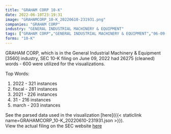 ```yaml
---
title: "GRAHAM CORP 10-K"
date: 2022-06-10T23:19:31
image: "GRAHAMCORP_10-K_20220610-231931.png"
companies: "GRAHAM CORP"
industry: "GENERAL INDUSTRIAL MACHINERY & EQUIPMENT"
tags: ["GRAHAM CORP","GENERAL INDUSTRIAL MACHINERY & EQUIPMENT","06-09-2022","10-K"]
forms: "10-K"
---
```

GRAHAM CORP, which is in the General Industrial Machinery & Equipment [3560] industry, SEC 10-K filing on June 09, 2022 had 26275 (cleaned) words - 600 were utilized for the visualizations.

Top Words:
1. 2022 - 321 instances
2. fiscal - 281 instances
3. 2021 - 226 instances
4. 31 - 216 instances
5. march - 203 instances


See the parsed data used in the visualization [here]({{< staticlink name=GRAHAMCORP_10-K_20220610-231931.json >}}).  
View the actual filing on the SEC website [here](https://www.sec.gov/Archives/edgar/data/716314/0000950170-22-011403.txt)